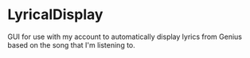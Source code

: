 # LyricalDisplay
GUI for use with my account to automatically display lyrics from Genius based on the song that I'm listening to.
